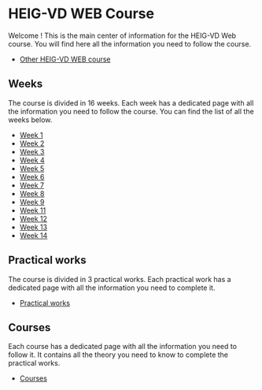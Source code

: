 # HEIG-VD WEB Course

Welcome ! This is the main center of information for the HEIG-VD Web course. You will find here all the information you need to follow the course.

- [Other HEIG-VD WEB course](https://web-classroom.github.io/)


## Weeks

The course is divided in 16 weeks. Each week has a dedicated page with all the information you need to follow the course. You can find the list of all the weeks below.

- [Week 1](./weeks/week-1.md)
- [Week 2](./weeks/week-2.md)
- [Week 3](./weeks/week-3.md)
- [Week 4](./weeks/week-4.md)
- [Week 5](./weeks/week-5.md)
- [Week 6](./weeks/week-6.md)
- [Week 7](./weeks/week-7.md)
- [Week 8](./weeks/week-8.md)
- [Week 9](./weeks/week-9.md)
- [Week 11](./weeks/week-11/index.md)
- [Week 12](./weeks/week-12/index.md)
- [Week 13](./weeks/week-13.md)
- [Week 14](./weeks/week-14/index.md)
<!-- - [Week 15](./weeks/week-15/index.md) -->
<!-- - [Week 16](./weeks/week-16/index.md) -->


## Practical works

The course is divided in 3 practical works. Each practical work has a dedicated page with all the information you need to complete it.

- [Practical works](./practical-works/index.md)

## Courses

Each course has a dedicated page with all the information you need to follow it. It contains all the theory you need to know to complete the practical works.

- [Courses](./courses/index.md)
